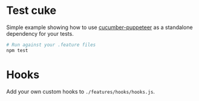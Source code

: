# Test cuke
Simple example showing how to use [cucumber-puppeteer](https://github.com/patheard/cucumber-puppeteer) as a standalone dependency for your tests.
```bash
# Run against your .feature files
npm test
```

# Hooks
Add your own custom hooks to `./features/hooks/hooks.js`.